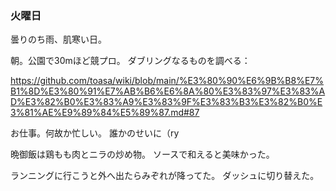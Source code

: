 ### 火曜日

曇りのち雨、肌寒い日。

朝。公園で30mほど競プロ。
ダブリングなるものを調べる：

https://github.com/toasa/wiki/blob/main/%E3%80%90%E6%9B%B8%E7%B1%8D%E3%80%91%E7%AB%B6%E6%8A%80%E3%83%97%E3%83%AD%E3%82%B0%E3%83%A9%E3%83%9F%E3%83%B3%E3%82%B0%E3%81%AE%E9%89%84%E5%89%87.md#87

お仕事。何故か忙しい。
誰かのせいに（ry

晩御飯は鶏もも肉とニラの炒め物。
ソースで和えると美味かった。

ランニングに行こうと外へ出たらみぞれが降ってた。
ダッシュに切り替えた。